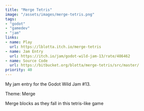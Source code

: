 ```yaml
---
title: "Merge Tetris"
image: "/assets/images/merge-tetris.png"
tags:
- "godot"
- "gamedev"
- "jam"
links:
- name: Play
  url: https://lblotta.itch.io/merge-tetris
- name: Jam Entry
  url: https://itch.io/jam/godot-wild-jam-13/rate/486462
- name: Source Code
  url: https://bitbucket.org/blotta/merge-tetris/src/master/
priority: 40
---
```


My jam entry for the Godot Wild Jam #13.

Theme: Merge

Merge blocks as they fall in this tetris-like game